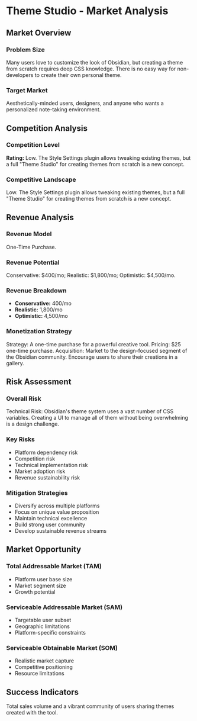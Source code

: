 # Theme Studio - Market Analysis

## Market Overview

### Problem Size
Many users love to customize the look of Obsidian, but creating a theme from scratch requires deep CSS knowledge. There is no easy way for non-developers to create their own personal theme.

### Target Market
Aesthetically-minded users, designers, and anyone who wants a personalized note-taking environment.

## Competition Analysis

### Competition Level
**Rating:** Low. The Style Settings plugin allows tweaking existing themes, but a full "Theme Studio" for creating themes from scratch is a new concept.

### Competitive Landscape
Low. The Style Settings plugin allows tweaking existing themes, but a full "Theme Studio" for creating themes from scratch is a new concept.

## Revenue Analysis

### Revenue Model
One-Time Purchase.

### Revenue Potential
Conservative: $400/mo; Realistic: $1,800/mo; Optimistic: $4,500/mo.

### Revenue Breakdown
- **Conservative:** 400/mo
- **Realistic:** 1,800/mo
- **Optimistic:** 4,500/mo

### Monetization Strategy
Strategy: A one-time purchase for a powerful creative tool. Pricing: $25 one-time purchase. Acquisition: Market to the design-focused segment of the Obsidian community. Encourage users to share their creations in a gallery.

## Risk Assessment

### Overall Risk
Technical Risk: Obsidian's theme system uses a vast number of CSS variables. Creating a UI to manage all of them without being overwhelming is a design challenge.

### Key Risks
- Platform dependency risk
- Competition risk
- Technical implementation risk
- Market adoption risk
- Revenue sustainability risk

### Mitigation Strategies
- Diversify across multiple platforms
- Focus on unique value proposition
- Maintain technical excellence
- Build strong user community
- Develop sustainable revenue streams

## Market Opportunity

### Total Addressable Market (TAM)
- Platform user base size
- Market segment size
- Growth potential

### Serviceable Addressable Market (SAM)
- Targetable user subset
- Geographic limitations
- Platform-specific constraints

### Serviceable Obtainable Market (SOM)
- Realistic market capture
- Competitive positioning
- Resource limitations

## Success Indicators
Total sales volume and a vibrant community of users sharing themes created with the tool.
